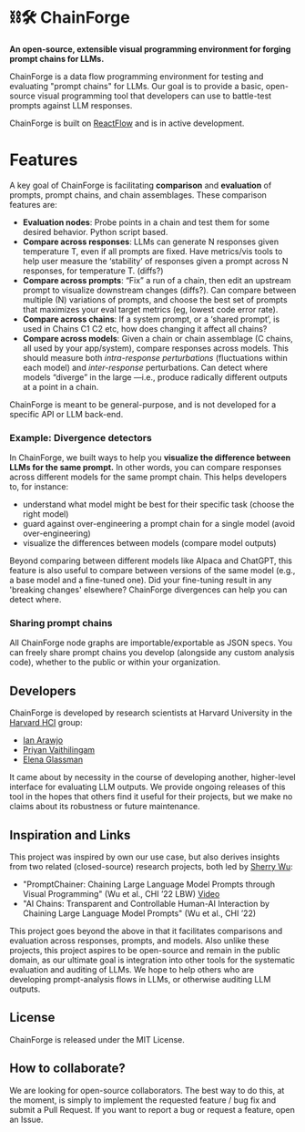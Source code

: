# ⛓️🛠️ ChainForge
**An open-source, extensible visual programming environment for forging prompt chains for LLMs.**

ChainForge is a data flow programming environment for testing and evaluating "prompt chains" for LLMs. Our goal is to provide a basic, open-source visual programming tool that developers can use to battle-test prompts against LLM responses.

ChainForge is built on [ReactFlow](https://reactflow.dev) and is in active development.

# Features

A key goal of ChainForge is facilitating **comparison** and **evaluation** of prompts, prompt chains, and chain assemblages. These comparison features are:

- **Evaluation nodes**: Probe points in a chain and test them for some desired behavior. Python script based.
- **Compare across responses**: LLMs can generate N responses given temperature T, even if all prompts are fixed. Have metrics/vis tools to help user measure the ‘stability’ of responses given a prompt across N responses, for temperature T. (diffs?)
- **Compare across prompts**: “Fix” a run of a chain, then edit an upstream prompt to visualize downstream changes (diffs?). Can compare between multiple (N) variations of prompts, and choose the best set of prompts that maximizes your eval target metrics (eg, lowest code error rate).
- **Compare across chains**: If a system prompt, or a ‘shared prompt’, is used in Chains C1 C2 etc, how does changing it affect all chains?
- **Compare across models**: Given a chain or chain assemblage (C chains, all used by your app/system), compare responses across models. This should measure both *intra-response perturbations* (fluctuations within each model) and *inter-response* perturbations. Can detect where models “diverge” in the large —i.e., produce radically different outputs at a point in a chain.

ChainForge is meant to be general-purpose, and is not developed for a specific API or LLM back-end. 

### Example: Divergence detectors

In ChainForge, we built ways to help you **visualize the difference between LLMs for the same prompt.** In other words, you can compare responses across different models for the same prompt chain. This helps developers to, for instance:
- understand what model might be best for their specific task (choose the right model)
- guard against over-engineering a prompt chain for a single model (avoid over-engineering)
- visualize the differences between models (compare model outputs)

Beyond comparing between different models like Alpaca and ChatGPT, this feature is also useful to compare between versions of the same model (e.g., a base model and a fine-tuned one). Did your fine-tuning result in any 'breaking changes' elsewhere? ChainForge divergences can help you can detect where. 

### Sharing prompt chains

All ChainForge node graphs are importable/exportable as JSON specs. You can freely share prompt chains you develop (alongside any custom analysis code), whether to the public or within your organization. 

## Developers

ChainForge is developed by research scientists at Harvard University in the [Harvard HCI](https://hci.seas.harvard.edu) group:
- [Ian Arawjo](http://ianarawjo.com/index.html)
- [Priyan Vaithilingam](https://priyan.info)
- [Elena Glassman]()

It came about by necessity in the course of developing another, higher-level interface for evaluating LLM outputs. We provide ongoing releases of this tool in the hopes that others find it useful for their projects, but we make no claims about its robustness or future maintenance.

## Inspiration and Links

This project was inspired by own our use case, but also derives insights from two related (closed-source) research projects, both led by [Sherry Wu](https://www.cs.cmu.edu/~sherryw/):
- "PromptChainer: Chaining Large Language Model Prompts through Visual Programming" (Wu et al., CHI ’22 LBW) [Video](https://www.youtube.com/watch?v=p6MA8q19uo0)
- "AI Chains: Transparent and Controllable Human-AI Interaction by Chaining Large Language Model Prompts" (Wu et al., CHI ’22)

This project goes beyond the above in that it facilitates comparisons and evaluation across responses, prompts, and models. Also unlike these projects, this project aspires to be open-source and remain in the public domain, as our ultimate goal is integration into other tools for the systematic evaluation and auditing of LLMs. We hope to help others who are developing prompt-analysis flows in LLMs, or otherwise auditing LLM outputs. 

## License

ChainForge is released under the MIT License.

## How to collaborate?

We are looking for open-source collaborators. The best way to do this, at the moment, is simply to implement the requested feature / bug fix and submit a Pull Request. If you want to report a bug or request a feature, open an Issue. 
